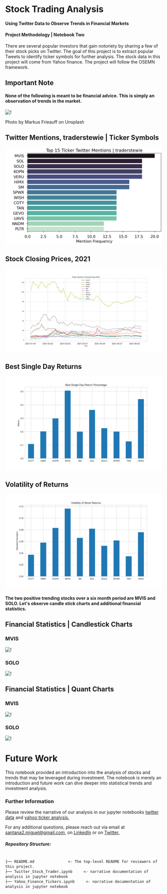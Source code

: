 
# Stock Trading Analysis

#### Using Twitter Data to Observe Trends in Financial Markets

#### Project Methodology | Notebook Two

There are several popular investors that gain notoriety by sharing a few of their stock picks on Twitter. The goal of this project is to extract popular Tweets to identify ticker symbols for further analysis. The stock data in this project will come from Yahoo finance. The project will follow the OSEMN framework.  

## Important Note

#### None of the following is meant to be financial advice. This is simply an observation of trends in the market.

![!](/images/topscope.jpg)

Photo by Markus Frieauff on Unsplash

## Twitter Mentions, traderstewie | Ticker Symbols

![!](/images/tickermentions.jpg)

## Stock Closing Prices, 2021

![!](/images/closingprices2021.jpg)

## Best Single Day Returns

![!](/images/bestsingleday.jpg)

## Volatility of Returns

![!](/images/volreturns.jpg)

#### The two positive trending stocks over a six month period are MVIS and SOLO. Let's observe candle stick charts and additional financial statistics. 

## Financial Statistics | Candlestick Charts

### MVIS

![!](/images/MVIScandle.jpg)

### SOLO

![!](/images/SOLOcandle.jpg)

## Financial Statistics | Quant Charts

### MVIS

![!](/images/MVISquant.jpg)

### SOLO

![!](/images/SOLOquant.jpg)

# Future Work
This notebook provided an introduction into the analysis of stocks and trends that may be leveraged during investment. The notebook is merely an introduction and future work can dive deeper into statistical trends and investment analysis. 

### Further Information
Please review the narrative of our analysis in our jupyter notebooks [twitter data](./Twitter_Stock_Trader.ipynb) and [yahoo ticker analysis.](./Yahoo_Finance_Tickers.ipynb)

For any additional questions, please reach out via email at santana2.miguel@gmail.com, on [LinkedIn](https://www.linkedin.com/in/miguel-angel-santana-ii-mba-51467276/) or on [Twitter.](https://twitter.com/msantana_ds)

##### Repository Structure:

```

├── README.md               <- The top-level README for reviewers of this project.
├── Twitter_Stock_Trader.ipynb     <- narrative documentation of analysis in jupyter notebook
├── Yahoo_Finance_Tickers.ipynb     <- narrative documentation of analysis in jupyter notebook

```
